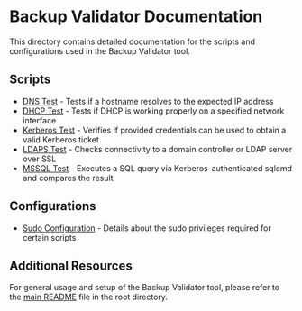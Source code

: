 # Backup Validator Documentation

This directory contains detailed documentation for the scripts and configurations used in the Backup Validator tool.

## Scripts

- [DNS Test](dns_test.md) - Tests if a hostname resolves to the expected IP address
- [DHCP Test](dhcp_test.md) - Tests if DHCP is working properly on a specified network interface
- [Kerberos Test](kerberos_test.md) - Verifies if provided credentials can be used to obtain a valid Kerberos ticket
- [LDAPS Test](ldaps_test.md) - Checks connectivity to a domain controller or LDAP server over SSL
- [MSSQL Test](mssql_test.md) - Executes a SQL query via Kerberos-authenticated sqlcmd and compares the result

## Configurations

- [Sudo Configuration](sudo_configuration.md) - Details about the sudo privileges required for certain scripts

## Additional Resources

For general usage and setup of the Backup Validator tool, please refer to the [main README](../README.md) file in the root directory. 